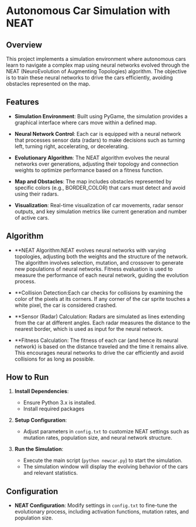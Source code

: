 # Autonomous Car Simulation with NEAT

## Overview

This project implements a simulation environment where autonomous cars learn to navigate a complex map using neural networks evolved through the NEAT (NeuroEvolution of Augmenting Topologies) algorithm. The objective is to train these neural networks to drive the cars efficiently, avoiding obstacles represented on the map.

## Features

- **Simulation Environment**: Built using PyGame, the simulation provides a graphical interface where cars move within a defined map.
  
- **Neural Network Control**: Each car is equipped with a neural network that processes sensor data (radars) to make decisions such as turning left, turning right, accelerating, or decelerating.

- **Evolutionary Algorithm**: The NEAT algorithm evolves the neural networks over generations, adjusting their topology and connection weights to optimize performance based on a fitness function.

- **Map and Obstacles**: The map includes obstacles represented by specific colors (e.g., BORDER_COLOR) that cars must detect and avoid using their radars.

- **Visualization**: Real-time visualization of car movements, radar sensor outputs, and key simulation metrics like current generation and number of active cars.

## Algorithm

 - **NEAT Algorithm:NEAT evolves neural networks with varying topologies, adjusting both the weights and 
   the structure of the network. The algorithm involves selection, mutation, and crossover to generate new populations 
   of neural networks. Fitness evaluation is used to measure the performance of each neural network, guiding 
   the evolution process.

- **Collision Detection:Each car checks for collisions by examining the color of the pixels at its corners.
   If any corner of the car sprite touches a white pixel, the car is considered crashed.
  
- **Sensor (Radar) Calculation:
  Radars are simulated as lines extending from the car at different angles.
  Each radar measures the distance to the nearest border, which is used as input for the neural network.

- **Fitness Calculation:
  The fitness of each car (and hence its neural network) is based on the distance traveled and the time it remains alive.
  This encourages neural networks to drive the car efficiently and avoid collisions for as long as possible.

## How to Run

1. **Install Dependencies**:
   - Ensure Python 3.x is installed.
   - Install required packages

2. **Setup Configuration**:
   - Adjust parameters in `config.txt` to customize NEAT settings such as mutation rates, population size, and neural network structure.

3. **Run the Simulation**:
   - Execute the main script (`python newcar.py`) to start the simulation.
   - The simulation window will display the evolving behavior of the cars and relevant statistics.

## Configuration

- **NEAT Configuration**: Modify settings in `config.txt` to fine-tune the evolutionary process, including activation functions, mutation rates, and population size.
